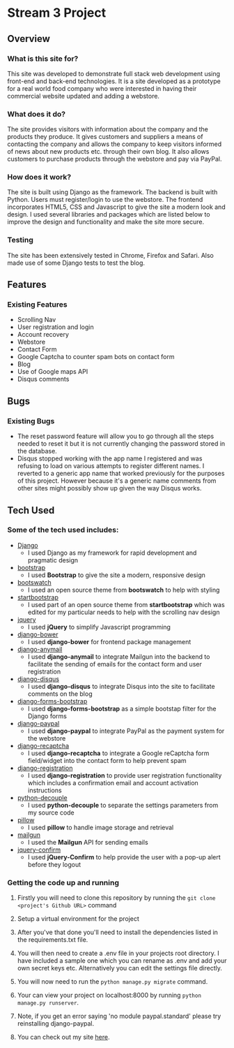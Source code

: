 # Stream 3 Project

## Overview

### What is this site for?
This site was developed to demonstrate full stack web development using front-end and back-end technologies. 
It is a site developed as a prototype for a real world food company who were interested in having their commercial website updated and
adding a webstore.

### What does it do?
The site provides visitors with information about the company and the products they produce. It gives customers and suppliers
a means of contacting the company and allows the company to keep visitors informed of news about new products etc. through
their own blog. It also allows customers to purchase products through the webstore and pay via PayPal.

### How does it work?
The site is built using Django as the framework. The backend is built with Python. Users must register/login to
use the webstore. The frontend incorporates HTML5, CSS and Javascript to give the site a modern look and design.
I used several libraries and packages which are listed below to improve the design and functionality and make the site more secure.

### Testing
The site has been extensively tested in Chrome, Firefox and Safari. Also made use of some Django tests to test the blog.

## Features

### Existing Features
- Scrolling Nav
- User registration and login
- Account recovery
- Webstore
- Contact Form
- Google Captcha to counter spam bots on contact form
- Blog
- Use of Google maps API
- Disqus comments

## Bugs

### Existing Bugs
- The reset password feature will allow you to go through all the steps needed to reset it but it is not currently changing the password stored in the database.
- Disqus stopped working with the app name I registered and was refusing to load on various attempts to register different names. I reverted to a generic app name that worked previously for the purposes of this project. However because it's a generic name comments from other sites might possibly show up given the way Disqus works.

## Tech Used

### Some of the tech used includes:
- [Django](https://www.djangoproject.com/)
    - I used Django as my framework for rapid development and pragmatic design 
- [bootstrap](https://getbootstrap.com/)
    - I used **Bootstrap** to give the site a modern, responsive design
- [bootswatch](https://bootswatch.com/)
    - I used an open source theme from **bootswatch** to help with styling
- [startbootstrap](https://startbootstrap.com/)
    - I used part of an open source theme from **startbootstrap** which was edited for my particular needs to help with the scrolling nav design
- [jquery](https://jquery.com/)
    - I used **jQuery** to simplify Javascript programming
- [django-bower](https://github.com/nvbn/django-bower)
    - I used **django-bower** for frontend package management
- [django-anymail](https://github.com/anymail/django-anymail)
    - I used **django-anymail** to integrate Mailgun into the backend to facilitate the sending of emails for the contact form and user registration
- [django-disqus](https://django-disqus.readthedocs.io/en/latest/)
    - I used **django-disqus** to integrate Disqus into the site to facilitate comments on the blog
- [django-forms-bootstrap](https://github.com/pinax/django-forms-bootstrap)
    - I used **django-forms-bootstrap** as a simple bootstap filter for the Django forms
- [django-paypal](https://github.com/spookylukey/django-paypal)
    - I used **django-paypal** to integrate PayPal as the payment system for the webstore
- [django-recaptcha](https://github.com/praekelt/django-recaptcha)
    - I used **django-recaptcha** to integrate a Google reCaptcha form field/widget into the contact form to help prevent spam
- [django-registration](https://django-registration.readthedocs.io/en/2.2/)
    - I used **django-registration** to provide user registration functionality which includes a confirmation email and account activation instructions
- [python-decouple](https://pypi.python.org/pypi/python-decouple)
    - I used **python-decouple** to separate the settings parameters from my source code
- [pillow](https://python-pillow.org/)
    - I used **pillow** to handle image storage and retrieval
- [mailgun](https://www.mailgun.com/)
    - I used the **Mailgun** API for sending emails
- [jquery-confirm](https://craftpip.github.io/jquery-confirm/)
    - I used **jQuery-Confirm** to help provide the user with a pop-up alert before they logout
    
### Getting the code up and running
1. Firstly you will need to clone this repository by running the `git clone <project's Github URL>` command
2. Setup a virtual environment for the project
3. After you've that done you'll need to install the dependencies listed in the requirements.txt file.
4. You will then need to create a .env file in your projects root directory. I have included a sample one which you can rename as .env and add your own secret keys etc. Alternatively you can edit the settings file directly.
5. You will now need to run the `python manage.py migrate` command.
6. Your can view your project on localhost:8000 by running `python manage.py runserver`.
7. Note, if you get an error saying 'no module paypal.standard' please try reinstalling django-paypal.

8. You can check out my site [here](https://coylec-streamthree-project.herokuapp.com/).

